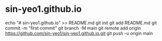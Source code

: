 # sin-yeo1.github.io
echo "# sin-yeo1.github.io" >> README.md
git init
git add README.md
git commit -m "first commit"
git branch -M main
git remote add origin https://github.com/sin-yeo1/sin-yeo1.github.io.git
git push -u origin main

